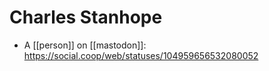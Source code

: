 # Charles Stanhope

 - A [[person]] on [[mastodon]]: https://social.coop/web/statuses/104959656532080052


